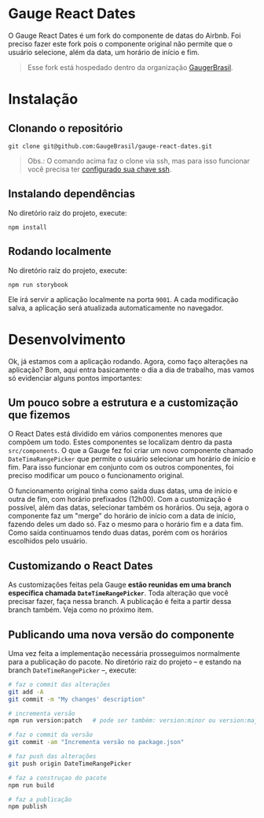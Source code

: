 # Gauge React Dates
O Gauge React Dates é um fork do componente de datas do Airbnb. Foi preciso fazer este fork pois o componente original não permite que o usuário selecione, além da data, um horário de início e fim.

> Esse fork está hospedado dentro da organização [GaugerBrasil](https://github.com/GaugeBrasil).

# Instalação

## Clonando o repositório
```
git clone git@github.com:GaugeBrasil/gauge-react-dates.git
```

> Obs.: O comando acima faz o clone via ssh, mas para isso funcionar você precisa ter [configurado sua chave ssh](https://help.github.com/articles/connecting-to-github-with-ssh).

## Instalando dependências
No diretório raiz do projeto, execute:
```
npm install
```

## Rodando localmente
No diretório raiz do projeto, execute:
```
npm run storybook
```
Ele irá servir a aplicação localmente na porta `9001`. A cada modificação salva, a aplicação será atualizada automaticamente no navegador.

# Desenvolvimento
Ok, já estamos com a aplicação rodando. Agora, como faço alterações na aplicação? Bom, aqui entra basicamente o dia a dia de trabalho, mas vamos só evidenciar alguns pontos importantes:

## Um pouco sobre a estrutura e a customização que fizemos
O React Dates está dividido em vários componentes menores que compõem um todo. Estes componentes se localizam dentro da pasta `src/components`. O que a Gauge fez foi criar um novo componente chamado `DateTimaRangePicker` que permite o usuário selecionar um horário de início e fim. Para isso funcionar em conjunto com os outros componentes, foi preciso modificar um pouco o funcionamento original.

O funcionamento original tinha como saída duas datas, uma de início e outra de fim, com horário prefixados (12h00). Com a customização é possível, além das datas, selecionar também os horários. Ou seja, agora o componente faz um "merge" do horário de início com a data de início, fazendo deles um dado só. Faz o mesmo para o horário fim e a data fim. Como saída continuamos tendo duas datas, porém com os horários escolhidos pelo usuário.

## Customizando o React Dates

As customizações feitas pela Gauge **estão reunidas em uma branch específica chamada `DateTimeRangePicker`**. Toda alteração que você precisar fazer, faça nessa branch. A publicação é feita a partir dessa branch também. Veja como no próximo item.

## Publicando uma nova versão do componente
Uma vez feita a implementação necessária prosseguimos normalmente para a publicação do pacote. No diretório raiz do projeto – e estando na branch `DateTimeRangePicker` –, execute:

```sh
# faz o commit das alterações
git add -A
git commit -m "My changes' description"

# incrementa versão
npm run version:patch 	# pode ser também: version:minor ou version:major

# faz o commit da versão
git commit -am "Incrementa versão no package.json"

# faz push das alterações
git push origin DateTimeRangePicker

# faz a construçao do pacote
npm run build

# faz a publicação
npm publish
```
